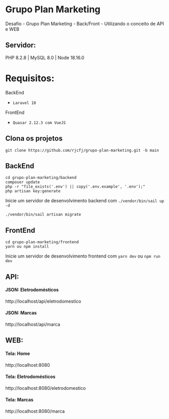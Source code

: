 # Grupo Plan Marketing

Desafio - Grupo Plan Marketing - Back/Front - Utilizando o conceito de API e WEB

## Servidor:
PHP 8.2.8 | MySQL 8.0 | Node 18.16.0

# Requisitos:
BackEnd
- `Laravel 10`

FrontEnd
- `Quasar 2.12.3 com VueJS`

## Clona os projetos

```
git clone https://github.com/rjcfj/grupo-plan-marketing.git -b main

```

## BackEnd
~~~~
cd grupo-plan-marketing/backend
composer update
php -r "file_exists('.env') || copy('.env.example', '.env');"
php artisan key:generate
~~~~

Inicie um servidor de desenvolvimento backend com `./vendor/bin/sail up -d`

~~~~
./vendor/bin/sail artisan migrate
~~~~

## FrontEnd

~~~~
cd grupo-plan-marketing/frontend
yarn ou npm install
~~~~

Inicie um servidor de desenvolvimento frontend com `yarn dev` ou `npm run dev`

## API:
#### JSON: Eletrodomésticos
http://localhost/api/eletrodomestico

#### JSON: Marcas
http://localhost/api/marca

## WEB:
#### Tela: Home
http://localhost:8080

#### Tela: Eletrodomésticos
http://localhost:8080/eletrodomestico

#### Tela: Marcas
http://localhost:8080/marca
